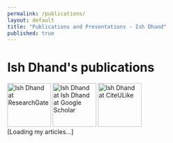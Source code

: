 ```yaml
---
permalink: /publications/
layout: default
title: "Publications and Presentations - Ish Dhand"
published: true
---
```



# Ish Dhand's publications

<img src="{{site.baseurl}}/_pages/3c0858ae-b546-11e4-852c-6c747bbdc3f3.png" alt="Ish Dhand at ResearchGate" style="width:100px;height:100px;">
<img src="{{site.baseurl}}/_pages/68747470733a2f2f662e636c6f75642e6769746875622e636f6d2f6173736574732f363137323339332f313733363131352f64623631306336342d363335662d313165332d393936342d6232656262323937356632302e706e67.png" alt="Ish Dhand at Ish Dhand at Google Scholar" style="width:100px;height:100px;">
<img src="{{site.baseurl}}/_pages/citeulike-icon.png" alt="Ish Dhand at CiteULike" style="width:100px;height:100px;">


<script type="text/javascript">
<!--
var arxiv_authorid="http://arxiv.org/a/dhand_i_1";
var arxiv_format="arxiv";
var arxiv_max_entries=0;
var arxiv_includeDOI=1;
var arxiv_includeSubjects=1;
//--></script>
<script type="text/javascript" src="http://arxiv.org/js/myarticles.js"></script>
<div id="arxivfeed">[Loading my articles...]</div>
